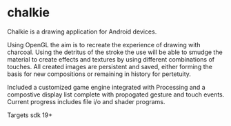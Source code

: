 chalkie
=======

Chalkie is a drawing application for Android devices.

Using OpenGL the aim is to recreate the experience of drawing with charcoal. Using the detritus of the stroke the use will be able to smudge the material to create effects and textures by using different combinations of touches. All created images are persistent and saved, either forming the basis for new compositions or remaining in history for pertetuity.

Included a customized game engine integrated with Processing and a compostive display list complete with propogated gesture and touch events. Current progress includes file i/o and shader programs.

Targets sdk 19+
